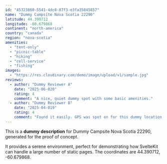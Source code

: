 ```yaml
---
id: "45323860-5541-4dc8-87f3-e3fa35845857"
name: "Dummy Campsite Nova Scotia 22290"
latitude: 44.390712
longitude: -60.679868
continent: "north-america"
country: "canada"
region: "nova-scotia"
amenities:
  - "tent-only"
  - "picnic-table"
  - "hiking"
  - "cell-service"
  - "fishing"
images:
  - "https://res.cloudinary.com/demo/image/upload/v1/sample.jpg"
reviews:
  - author: "Dummy Reviewer A"
    date: "2025-06-020"
    rating: 4
    comment: "A nice, quiet dummy spot with some basic amenities."
  - author: "Dummy Reviewer B"
    date: "2025-04-019"
    rating: 4
    comment: "Found it easily. GPS was spot on for this dummy location."
---
```


This is a **dummy description** for Dummy Campsite Nova Scotia 22290, generated for the proof of concept.

It provides a serene environment, perfect for demonstrating how SvelteKit can handle a large number of static pages. The coordinates are 44.390712, -60.679868.

